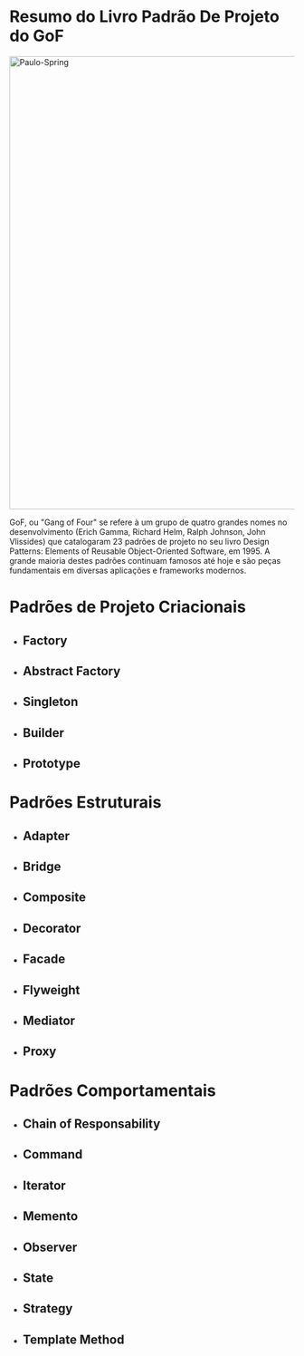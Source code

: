 # Resumo do Livro Padrão De Projeto do GoF

<img alt="Paulo-Spring" height="800" width="800" src="https://user-images.githubusercontent.com/88008441/229867908-ae89292b-efeb-45a9-a53b-b03e450416af.png">

GoF, ou "Gang of Four" se refere à um grupo de quatro grandes nomes no desenvolvimento (Erich Gamma, Richard Helm, Ralph Johnson, John Vlissides) que catalogaram 23 padrões de projeto no seu livro Design Patterns: Elements of Reusable Object-Oriented Software, em 1995. A grande maioria destes padrões continuam famosos até hoje e são peças fundamentais em diversas aplicações e frameworks modernos.


# Padrões de Projeto Criacionais

- ## Factory
- ## Abstract Factory
- ## Singleton 
- ## Builder
- ## Prototype

# Padrões Estruturais

- ## Adapter
- ## Bridge
- ## Composite
- ## Decorator
- ## Facade
- ## Flyweight
- ## Mediator
- ## Proxy

# Padrões Comportamentais

- ## Chain of Responsability
- ## Command
- ## Iterator
- ## Memento
- ## Observer
- ## State
- ## Strategy
- ## Template Method

